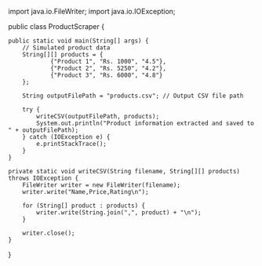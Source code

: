 import java.io.FileWriter;
import java.io.IOException;

public class ProductScraper {

    public static void main(String[] args) {
        // Simulated product data
        String[][] products = {
                {"Product 1", "Rs. 1000", "4.5"},
                {"Product 2", "Rs. 5250", "4.2"},
                {"Product 3", "Rs. 6000", "4.8"}
        };

        String outputFilePath = "products.csv"; // Output CSV file path

        try {
            writeCSV(outputFilePath, products);
            System.out.println("Product information extracted and saved to " + outputFilePath);
        } catch (IOException e) {
            e.printStackTrace();
        }
    }

    private static void writeCSV(String filename, String[][] products) throws IOException {
        FileWriter writer = new FileWriter(filename);
        writer.write("Name,Price,Rating\n");

        for (String[] product : products) {
            writer.write(String.join(",", product) + "\n");
        }

        writer.close();
    }
}
